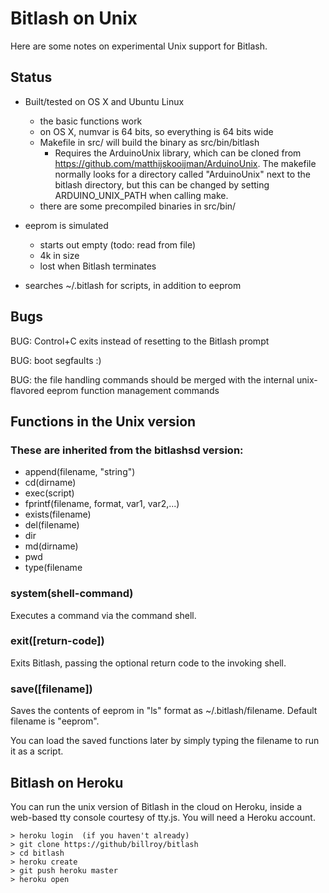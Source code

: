 # Bitlash on Unix

Here are some notes on experimental Unix support for Bitlash.

## Status

- Built/tested on OS X and Ubuntu Linux
	- the basic functions work
	- on OS X, numvar is 64 bits, so everything is 64 bits wide
	- Makefile in src/ will build the binary as src/bin/bitlash
        - Requires the ArduinoUnix library, which can be cloned from
          https://github.com/matthijskooijman/ArduinoUnix. The makefile
          normally looks for a directory called "ArduinoUnix" next to
          the bitlash directory, but this can be changed by setting
          ARDUINO_UNIX_PATH when calling make.
	- there are some precompiled binaries in src/bin/

- eeprom is simulated
	- starts out empty (todo: read from file)
	- 4k in size
	- lost when Bitlash terminates

- searches ~/.bitlash for scripts, in addition to eeprom

## Bugs

BUG: Control+C exits instead of resetting to the Bitlash prompt

BUG: boot segfaults :)

BUG: the file handling commands should be merged with the internal unix-flavored eeprom function management commands

## Functions in the Unix version


### These are inherited from the bitlashsd version:

- append(filename, "string")
- cd(dirname)
- exec(script)
- fprintf(filename, format, var1, var2,...)
- exists(filename)
- del(filename)
- dir
- md(dirname)
- pwd
- type(filename

### system(shell-command)

Executes a command via the command shell.

### exit([return-code])

Exits Bitlash, passing the optional return code to the invoking shell.

### save([filename])

Saves the contents of eeprom in "ls" format as ~/.bitlash/filename.  Default filename is "eeprom".

You can load the saved functions later by simply typing the filename to run it as a script.

## Bitlash on Heroku

You can run the unix version of Bitlash in the cloud on Heroku, inside a web-based tty console courtesy of tty.js.  You will need a Heroku account.

	> heroku login 	(if you haven't already)
	> git clone https://github/billroy/bitlash
	> cd bitlash
	> heroku create
	> git push heroku master
	> heroku open

